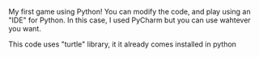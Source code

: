 My first game using Python! You can modify the code, and play using an "IDE" for Python. In this case, I used PyCharm but you can use wahtever you want.

This code uses "turtle" library, it it already comes installed in python
